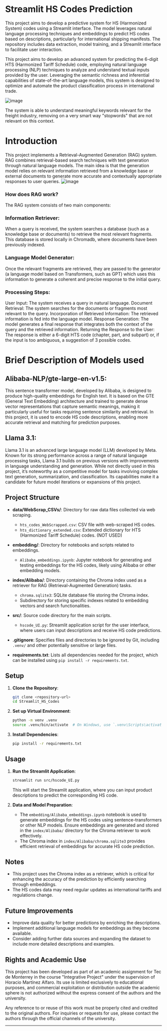 # Streamlit HS Codes Prediction

This project aims to develop a predictive system for HS (Harmonized System) codes using a Streamlit interface. The model leverages natural language processing techniques and embeddings to predict HS codes based on descriptions, particularly for international shipping manifests. The repository includes data extraction, model training, and a Streamlit interface to facilitate user interaction.

This project aims to develop an advanced system for predicting the 6-digit HTS (Harmonized Tariff Schedule) code, employing natural language processing (NLP) techniques to analyze and understand textual inputs provided by the user. Leveraging the semantic richness and inferential capabilities of state-of-the-art language models, this system is designed to optimize and automate the product classification process in international trade.

![image](https://github.com/user-attachments/assets/b06359a6-f528-4555-8c86-3b3fcc24ac22)

The system is able to understand meaningful keywords relevant for the freight industry, removing on a very smart way "stopwords" that are not relevant on this context.

# Introduction
This project implements a Retrieval-Augmented Generation (RAG) system. RAG combines retrieval-based search techniques with text generation through natural language models. The main idea is that the generation model relies on relevant information retrieved from a knowledge base or external documents to generate more accurate and contextually appropriate responses to user queries.
![image](https://github.com/user-attachments/assets/f53f0c59-6c6e-490c-b80b-68c97b78f4f5)

### How does RAG work?
The RAG system consists of two main components:

### Information Retriever:
When a query is received, the system searches a database (such as a knowledge base or documents) to retrieve the most relevant fragments. This database is stored locally in Chromadb, where documents have been previously indexed.

### Language Model Generator:
Once the relevant fragments are retrieved, they are passed to the generator (a language model based on Transformers, such as GPT) which uses this information to generate a coherent and precise response to the initial query.

### Processing Steps:

User Input: The system receives a query in natural language.
Document Retrieval: The system searches for the documents or fragments most relevant to the query.
Incorporation of Retrieved Information: The retrieved information is fed into the language model.
Response Generation: The model generates a final response that integrates both the context of the query and the retrieved information.
Returning the Response to the User: The response is either a 6-digit HTS code (chapter, part, and subpart) or, if the input is too ambiguous, a suggestion of 3 possible codes.

# Brief Description of Models used
## Alibaba-NLP/gte-large-en-v1.5: 
This sentence transformer model, developed by Alibaba, is designed to produce high-quality embeddings for English text. It is based on the GTE (General Text Embedding) architecture and trained to generate dense vector 
representations that capture semantic meanings, making it particularly useful for tasks requiring sentence similarity and retrieval. In this project, it is used to encode HS code descriptions, enabling more accurate retrieval and matching for prediction purposes.

## Llama 3.1: 
Llama 3.1 is an advanced large language model (LLM) developed by Meta. Known for its strong performance across a range of natural language processing tasks, Llama 3.1 builds on previous versions with improvements in language understanding and generation. 
While not directly used in this project, it’s noteworthy as a competitive model for tasks involving complex text generation, summarization, and classification. Its capabilities make it a candidate for future model iterations or expansions of this project.


## Project Structure
  
- **data/WebScrap_CSVs/**: Directory for raw data files collected via web scraping.
  - `hts_codes_WebScrapped.csv`: CSV file with web-scraped HS codes.
  - `hts_dictionary_extended.csv`: Extended dictionary for HTS (Harmonized Tariff Schedule) codes. (NOT USED)

- **embedding/**: Directory for notebooks and scripts related to embeddings.
  - `Alibaba_embeddings.ipynb`: Jupyter notebook for generating and testing embeddings for the HS codes, likely using Alibaba or other embedding models.

- **index/Alibaba/**: Directory containing the Chroma index used as a retriever for RAG (Retrieval-Augmented Generation) tasks.
  - `chroma.sqlite3`: SQLite database file storing the Chroma index.
  - Subdirectory for storing specific indexes related to embedding vectors and search functionalities.

- **src/**: Source code directory for the main scripts.
  - `hscode_UI.py`: Streamlit application script for the user interface, where users can input descriptions and receive HS code predictions.

- **.gitignore**: Specifies files and directories to be ignored by Git, including `.venv/` and other potentially sensitive or large files.

- **requirements.txt**: Lists all dependencies needed for the project, which can be installed using `pip install -r requirements.txt`.

## Setup

1. **Clone the Repository**:
   ```bash
   git clone <repository-url>
   cd Streamlit_HS_Codes
   ```

2. **Set up Virtual Environment**:
   ```bash
   python -m venv .venv
   source .venv/bin/activate  # On Windows, use `.venv\Scripts\activate`
   ```

3. **Install Dependencies**:
   ```bash
   pip install -r requirements.txt
   ```

## Usage

1. **Run the Streamlit Application**:
   ```bash
   streamlit run src/hscode_UI.py
   ```
   This will start the Streamlit application, where you can input product descriptions to predict the corresponding HS code.

2. **Data and Model Preparation**:
   - The `embedding/Alibaba_embeddings.ipynb` notebook is used to generate embeddings for the HS codes using sentence-transformers or other NLP models. Ensure embeddings are generated and stored in the `index/Alibaba/` directory for the Chroma retriever to work effectively.
   - The Chroma index in `index/Alibaba/chroma.sqlite3` provides efficient retrieval of embeddings for accurate HS code prediction.

## Notes

- This project uses the Chroma index as a retriever, which is critical for enhancing the accuracy of the prediction by efficiently searching through embeddings.
- The HS codes data may need regular updates as international tariffs and regulations change.
  
## Future Improvements

- Improve data quality for better predictions by enriching the descriptions.
- Implement additional language models for embeddings as they become available.
- Consider adding further data sources and expanding the dataset to include more detailed descriptions and examples.

## Rights and Academic Use
This project has been developed as part of an academic assignment for Tec de Monterrey in the course "Integrative Project" under the supervision of Horacio Martínez Alfaro. Its use is limited exclusively to educational purposes, and commercial exploitation or distribution outside the academic sphere is not authorized without the express consent of the authors and the university.

Any reference to or reuse of this work must be properly cited and credited to the original authors. For inquiries or requests for use, please contact the authors through the official channels of the university.

---
